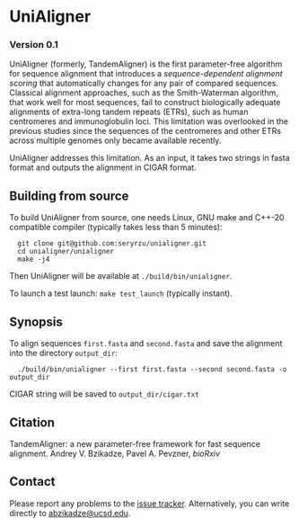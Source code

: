 # UniAligner

### Version 0.1

UniAligner (formerly, TandemAligner) is the first parameter-free algorithm for sequence alignment that introduces a _sequence-dependent alignment scoring_ 
that automatically changes for any pair of compared sequences.
Classical alignment approaches, such as the Smith-Waterman algorithm, that work well for most sequences,
fail to construct biologically adequate alignments of extra-long tandem repeats (ETRs), such as human centromeres and immunoglobulin loci.
This limitation was overlooked in the previous studies since the sequences of the centromeres and other ETRs across multiple genomes only became available recently.

UniAligner addresses this limitation.
As an input, it takes two strings in fasta format and outputs the alignment in CIGAR format.

## Building from source

To build UniAligner from source, one needs Linux, GNU make and C++-20 compatible compiler (typically takes less than 5 minutes):

```
  git clone git@github.com:seryrzu/unialigner.git
  cd unialigner/unialigner
  make -j4
```

Then UniAligner will be available at `./build/bin/unialigner`.

To launch a test launch: `make test_launch` (typically instant).

## Synopsis

To align sequences `first.fasta` and `second.fasta` and save the alignment into the directory `output_dir`:

```
  ./build/bin/unialigner --first first.fasta --second second.fasta -o output_dir
```

CIGAR string will be saved to `output_dir/cigar.txt`

## Citation

TandemAligner: a new parameter-free framework for fast sequence alignment. Andrey V. Bzikadze, Pavel A. Pevzner, _bioRxiv_

## Contact
Please report any problems to the [issue tracker](https://github.com/seryrzu/unialigner/issues).
Alternatively, you can write directly to [abzikadze@ucsd.edu](mailto:abzikadze@ucsd.edu).

